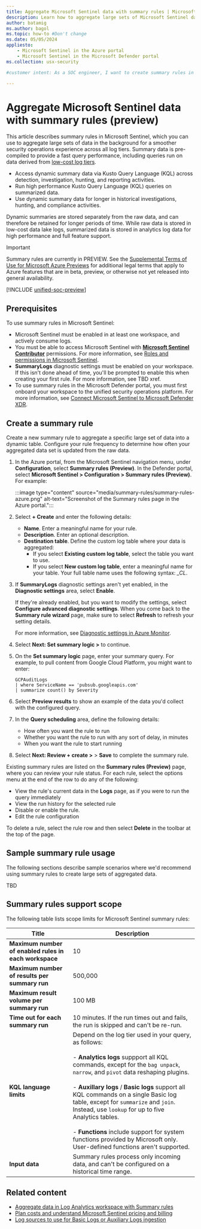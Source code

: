 ```yaml
---
title: Aggregate Microsoft Sentinel data with summary rules | Microsoft Sentinel
description: Learn how to aggregate large sets of Microsoft Sentinel data across log tiers with dynamic summary rules.
author: batamig
ms.author: bagol
ms.topic: how-to #Don't change
ms.date: 05/05/2024
appliesto:
    - Microsoft Sentinel in the Azure portal
    - Microsoft Sentinel in the Microsoft Defender portal
ms.collection: usx-security

#customer intent: As a SOC engineer, I want to create summary rules in Microsoft Sentinel to aggregate large sets of data for use across my SOC team activities.

---
```


# Aggregate Microsoft Sentinel data with summary rules (preview)

This article describes summary rules in Microsoft Sentinel, which you can use to aggregate large sets of data in the background for a smoother security operations experience across all log tiers. Summary data is pre-compiled to provide a fast query performance, including queries run on data derived from [low-cost log tiers](billing.md#how-youre-charged-for-microsoft-sentinel).

- Access dynamic summary data via Kusto Query Language (KQL) across detection, investigation, hunting, and reporting activities.
- Run high performance Kusto Query Language (KQL) queries on summarized data.
- Use dynamic summary data for longer in historical investigations, hunting, and compliance activities.

Dynamic summaries are stored separately from the raw data, and can therefore be retained for longer periods of time. While raw data is stored in low-cost data lake logs, summarized data is stored in analytics log data for high performance and full feature support.

> [!IMPORTANT]
> Summary rules are currently in PREVIEW. See the [Supplemental Terms of Use for Microsoft Azure Previews](https://azure.microsoft.com/support/legal/preview-supplemental-terms/) for additional legal terms that apply to Azure features that are in beta, preview, or otherwise not yet released into general availability.
>

[!INCLUDE [unified-soc-preview](includes/unified-soc-preview.md)]


## Prerequisites

To use summary rules in Microsoft Sentinel:

- Microsoft Sentinel must be enabled in at least one workspace, and actively consume logs.
- You must be able to access Microsoft Sentinel with [**Microsoft Sentinel Contributor**](../role-based-access-control/built-in-roles.md#microsoft-sentinel-contributor) permissions. For more information, see [Roles and permissions in Microsoft Sentinel](roles.md).
- **SummaryLogs** diagnostic settings must be enabled on your workspace. If this isn't done ahead of time, you'll be prompted to enable this when creating your first rule. For more information, see TBD xref.<!--fix xref-->
- To use summary rules in the Microsoft Defender portal, you must first onboard your workspace to the unified security operations platform. For more information, see [Connect Microsoft Sentinel to Microsoft Defender XDR](/microsoft-365/security/defender/microsoft-sentinel-onboard).

## Create a summary rule

Create a new summary rule to aggregate a specific large set of data into a dynamic table. Configure your rule frequency to determine how often your aggregated data set is updated from the raw data.

1. In the Azure portal, from the Microsoft Sentinel navigation menu, under **Configuration**, select **Summary rules (Preview)**. In the Defender portal, select **Microsoft Sentinel > Configuration > Summary rules (Preview)**. For example:

    :::image type="content" source="media/summary-rules/summary-rules-azure.png" alt-text="Screenshot of the Summary rules page in the Azure portal.":::

1. Select **+ Create** and enter the following details:

    - **Name**. Enter a meaningful name for your rule.
    - **Description**. Enter an optional description.
    - **Destination table**. Define the custom log table where your data is aggregated:
        - If you select **Existing custom log table**, select the table you want to use.
        - If you select **New custom log table**, enter a meaningful name for your table. Your full table name uses the following syntax: *<tableName>_CL*.

1. If **SummaryLogs** diagnostic settings aren't yet enabled, in the **Diagnostic settings** area, select **Enable**.

    If they're already enabled, but you want to modify the settings, select **Configure advanced diagnostic settings**. When you come back to the **Summary rule wizard** page, make sure to select **Refresh** to refresh your setting details. 

    For more information, see [Diagnostic settings in Azure Monitor](/azure/azure-monitor/essentials/diagnostic-settings?WT.mc_id=Portal-Microsoft_Azure_Monitoring).

1. Select **Next: Set summary logic >** to continue.

1. On the **Set summary logic** page, enter your summary query. For example, to pull content from Google Cloud Platform, you might want to enter:

    ```kusto
    GCPAuditLogs
    | where ServiceName == 'pubsub.googleapis.com'
    | summarize count() by Severity
    ```

    <!--we need some more robust examples-->

1. Select **Preview results** to show an example of the data you'd collect with the configured query.

1. In the **Query scheduling** area, define the following details:

    - How often you want the rule to run
    - Whether you want the rule to run with any sort of delay, in minutes
    - When you want the rule to start running

1. Select **Next: Review + create >** > **Save** to complete the summary rule.

Existing summary rules are listed on the **Summary rules (Preview)** page, where you can review your rule status. For each rule, select the options menu at the end of the row to do any of the following:

- View the rule's current data in the **Logs** page, as if you were to run the query immediately
- View the run history for the selected rule
- Disable or enable the rule.
- Edit the rule configuration
 
To delete a rule, select the rule row and then select **Delete** in the toolbar at the top of the page.

## Sample summary rule usage

The following sections describe sample scenarios where we'd recommend using summary rules to create large sets of aggregated data.

TBD <!--yael pick 3-->

## Summary rules support scope

The following table lists scope limits for Microsoft Sentinel summary rules:

|Title  |Description  |
|---------|---------|
|**Maximum number of enabled rules in each workspace**     | 10        |
|**Maximum number of results per summary run**     | 500,000        |
|**Maximum result volume per summary run**     | 100 MB        |
|**Time out for each summary run** | 10 minutes. If the run times out and fails, the run is skipped and can't be re-run. |
|**KQL language limits**     |  Depend on the log tier used in your query, as follows: <br><br>- **Analytics logs** suppport all KQL commands, except for the `bag unpack`, `narrow`, and `pivot` data reshaping plugins. <br><br>- **Auxillary logs** / **Basic logs** support all KQL commands on a single Basic log table, except for `summarize` and `join`. Instead, use `lookup` for up to five Analytics tables.<br><br>- **Functions** include support for system functions provided by Microsoft only. User-defined functions aren't supported.    |
|**Input data**     |   Summary rules process only incoming data, and can't be configured on a historical time range.      |

<!--where do aux logs fit in here?-->
<!--what does it mean that it can't be re-run?-->
<!--Cross-resource including workspaces(), app(), resource(), ADX() and arg() aren’t supported in the private preview. -->


## Related content

- [Aggregate data in Log Analytics workspace with Summary rules](/azure/azure-monitor/logs/summary-rules)
- [Plan costs and understand Microsoft Sentinel pricing and billing](billing.md)
- [Log sources to use for Basic Logs or Auxiliary Logs ingestion](basic-logs-use-cases.md)
